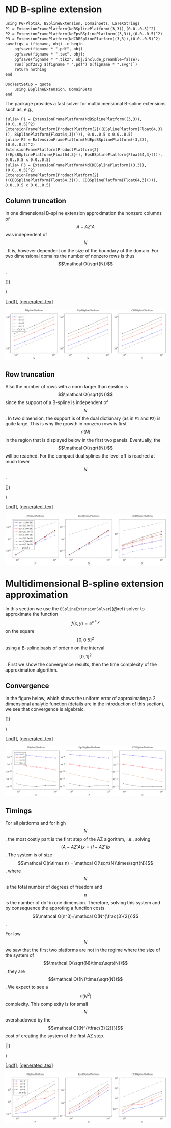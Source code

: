 # ND B-spline extension
```@setup ndframe
using PGFPlotsX, BSplineExtension, DomainSets, LaTeXStrings
P1 = ExtensionFramePlatform(NdBSplinePlatform((3,3)),(0.0..0.5)^2)
P2 = ExtensionFramePlatform(NdEpsBSplinePlatform((3,3)),(0.0..0.5)^2)
P3 = ExtensionFramePlatform(NdCDBSplinePlatform((3,3)),(0.0..0.5)^2)
savefigs = (figname, obj) -> begin
    pgfsave(figname * ".pdf", obj)
    pgfsave(figname * ".tex", obj);
    pgfsave(figname * ".tikz", obj;include_preamble=false);
    run(`pdf2svg $(figname * ".pdf") $(figname * ".svg")`)
    return nothing
end
```

```@meta
DocTestSetup = quote
    using BSplineExtension, DomainSets  
end
```

The package provides a fast solver for multidimensional B-spline extensions such as, e.g.,
```jldoctest Ndframe
julia> P1 = ExtensionFramePlatform(NdBSplinePlatform((3,3)),(0.0..0.5)^2)
ExtensionFramePlatform(ProductPlatform{2}((BSplinePlatform{Float64,3}(), BSplinePlatform{Float64,3}())), 0.0..0.5 x 0.0..0.5)
julia> P2 = ExtensionFramePlatform(NdEpsBSplinePlatform((3,3)),(0.0..0.5)^2)
ExtensionFramePlatform(ProductPlatform{2}((EpsBSplinePlatform{Float64,3}(), EpsBSplinePlatform{Float64,3}())), 0.0..0.5 x 0.0..0.5)
julia> P3 = ExtensionFramePlatform(NdCDBSplinePlatform((3,3)),(0.0..0.5)^2)
ExtensionFramePlatform(ProductPlatform{2}((CDBSplinePlatform{Float64,3}(), CDBSplinePlatform{Float64,3}())), 0.0..0.5 x 0.0..0.5)
```

## Column truncation
In one dimensional B-spline extension approximation the nonzero columns of $$A-AZ'A$$
was independent of $$N$$. It is, however dependent on the size of the boundary of the domain. For two dimensional domains the number of nonzero rows is thus $$\mathcal O(\sqrt{N})$$.

[](
<!-- @example Ndframe
Ns = 6*[1<<k for k in 1:1:4]
ds = 1:4 # hide
PLATFORMs = (NdBSplinePlatform, NdEpsBSplinePlatform, NdCDBSplinePlatform) # hide
crop_tols = 10.0.^(-16.:11.:-5.) # hide
colsizes = Array{Int}(undef, length(PLATFORMs), length(ds), length(Ns), length(crop_tols)) # hide
rowsizes = similar(colsizes) # hide
length(rowsizes)
for (i,PLATFORM) in enumerate(PLATFORMs), (j,d) in enumerate(ds), (k,N) in enumerate(Ns), (l,crop_tol) in enumerate(crop_tols) # hide
    @show d, N
    P = ExtensionFramePlatform(PLATFORM((d,d)), (0.0..0.5)^2); # hide
    M = firstAZstepoperator(P,(N,N);L=(4N,4N)); # hide
    colsizes[i,j,k,l], rowsizes[i,j,k,l]  = truncated_size(BSplineExtensionSolver(M; crop_tol=crop_tol,lazy=true)) # hide
end # hide
A = [];for (i,PLATFORM) in enumerate(PLATFORMs) # hide
    push!(A,@pgf {xmode="log",ymode="log",legend_pos="north west",xlabel="N",title=["BSplinePlatform","EpsBSplinePlatform","CDBSplinePlatform"][i]}) # hide
    for (j,d) in enumerate(ds) # hide
        push!(A, @pgf PlotInc({color=["blue", "red", "brown", "black"][j],mark=["o", "square", "diamond", "x"][j],mark_options="solid"}, Table(Ns.^2, rowsizes[i,j,:,1]))) # hide
        i==1 && push!(A, @pgf LegendEntry("m=$d")) # hide
    end # hide
    push!(A,  @pgf Plot({dashed,color="black"}, Table(Ns.^2, 3Ns))) # hide
    i==1 && push!(A, @pgf LegendEntry(L"\mathcal O(N^{\frac{1}{2}})")) # hide
end # hide
P = @pgf PGFPlotsX.GroupPlot({ymin=0,group_style={group_size="3 by 1",},}, # hide
    A...) # hide
savefigs("2dtruncated_size_1",P)# hide -->
)

[\[.pdf\]](figs/2dtruncated_size_1.pdf), [\[generated .tex\]](figs/2dtruncated_size_1.tex)

![](figs/2dtruncated_size_1.svg)

## Row truncation
Also the number of rows with a norm larger than epsilon is $$\mathcal O(\sqrt{N})$$ since the support of a B-spline is independent of $$N$$. In two dimension, the support is of the dual dictianary (as in `P1` and `P2`) is quite large. This is why the growth in nonzero rows is first $$\mathcal O(N)$$ in the region that is displayed below in the first two panels. Eventually, the  $$\mathcal O(\sqrt{N})$$ will be reached. For the compact dual splines the level off is reached at much lower $$N$$.

[](
 <!-- @example Ndframe
A = [];for (i,PLATFORM) in enumerate(PLATFORMs) # hide
    push!(A,@pgf {xlabel="N",xmode="log",ymode="log",legend_pos="north west",title=["BSplinePlatform","EpsBSplinePlatform","CDBSplinePlatform"][i]}) # hide
    for (j,d) in enumerate(ds) # hide
        opts = @pgf {color=["blue", "red", "brown", "black"][j],mark=["o", "square", "diamond", "x"][j],mark_options="solid"} # hide
        for (l,crop_tol) in enumerate(crop_tols) # hide
            push!(A, @pgf Plot({opts..., (@pgf {solid}, {dashed})[l]...}, Table(Ns.^2, colsizes[i,j,:,l]))) # hide
            i==1 && push!(A, @pgf LegendEntry("m=$d($(crop_tol))")) # hide
        end # hide
    end # hide
    push!(A,  @pgf Plot({dashed,color="black"}, Table(Ns.^2, 500Ns))) # hide
    i==1 && push!(A, @pgf LegendEntry(L"\mathcal O(N^{\frac{1}{2}})")) # hide
end # hide
P = @pgf PGFPlotsX.GroupPlot({ymin=0,group_style={group_size="3 by 1",},}, # hide
    A...) # hide
savefigs("2dtruncated_size_2",P) #hide -->
)


[\[.pdf\]](figs/2dtruncated_size_2.pdf), [\[generated .tex\]](figs/2dtruncated_size_2.tex)

![](figs/2dtruncated_size_2.svg)

# Multidimensional B-spline extension approximation
In this section we use the `BSplineExtensionSolver`](@ref) solver to approximate
the function $$f(x,y)=e^{x*y}$$ on the square $$[0,0.5]^2$$ using a B-spline basis of order
`m` on the interval $$[0,1]^2$$. First we show the convergence results, then the time complexity
of the approximation algorithm.
## Convergence
In the figure below, which shows the uniform error of approximating a 2 dimensional analytic function (details are in the introduction of this section),
 we see that convergence is algebraic.

[](
<!-- @example Ndframe
Ns1 = 6*[1<<k for k in 1:1:4]
Ns2 = 6*[1<<k for k in 1:1:4]
ds = 1:4 # hide
errors = Array{Float64}(undef, length(PLATFORMs), length(ds), length(Ns1)) # hide
timings = Array{Float64}(undef, length(PLATFORMs), length(ds), length(Ns2)) # hide
for (i,PLATFORM) in enumerate(PLATFORMs), (j,d) in enumerate(ds), (k,N) in enumerate(Ns1) #hide
    P = ExtensionFramePlatform(PLATFORM((d,d)), (0.0..0.5)^2) #hide
    F,_ = @timed Fun(f, P, (N,N);L=(4N,4N), REG=BSplineExtension.BSplineExtensionSolver, crop=true, crop_tol=1e-10) #hide
    errors[i,j,k] = abserror(f, F) #hide
end #hide
for (i,PLATFORM) in enumerate(PLATFORMs), (j,d) in enumerate(ds), (k,N) in enumerate(Ns2) #hide
    P = ExtensionFramePlatform(PLATFORM((d,d)), (0.0..0.5)^2) #hide
    _,timings[i,j,k],_ = @timed Fun(f, P, (N,N);L=(4N,4N), REG=BSplineExtension.BSplineExtensionSolver, crop=true, crop_tol=1e-10) #hide
end # hide
A = [];for (i,PLATFORM) in enumerate(PLATFORMs) # hide
    push!(A,@pgf {xmode="log",ymode="log",xlabel="N",legend_pos="north west",title=["BSplinePlatform","EpsBSplinePlatform","CDBSplinePlatform"][i]}) # hide
    for (j,d) in enumerate(ds) # hide
        opts = @pgf {color=["blue", "red", "brown", "black"][j],mark=["o", "square", "diamond", "x"][j],mark_options="solid"} # hide
        push!(A, @pgf Plot(opts, Table(Ns1.^2, errors[i,j,:]))) # hide
        i==1 && push!(A, @pgf LegendEntry("m=$d")) # hide
    end # hide
end # hide
P = @pgf PGFPlotsX.GroupPlot({ymin=0,group_style={group_size="3 by 1",},}, # hide
    A...) # hide
savefigs("2derrors",P) # hide  -->
)


[\[.pdf\]](figs/2derrors.pdf), [\[generated .tex\]](figs/2derrors.tex)

![](figs/2derrors.svg)

## Timings
For all platforms and for high $$N$$, the most costly part is the first step of the AZ algorithm, i.e., solving $$(A-AZ'A)x=(I-AZ')b$$.
The system is of size $$\mathcal O(n\times n) = \mathcal O(\sqrt{N}\times\sqrt{N})$$, where $$N$$ is the total number of
degrees of freedom and $$n$$ is the number of dof in one dimension. Therefore, solving this system and by consequence the approting a function costs
$$\mathcal O(n^3)=\mathcal O(N^{\frac{3}{2}})$$.

For low $$N$$ we saw that the first two platforms are not in the regime where the size of the system of $$\mathcal O(\sqrt{N}\times\sqrt{N})$$, they are $$\mathcal O({N}\times\sqrt{N})$$. We expect to see a $$\mathcal O(N^{2})$$ complexity. This complexity
is for small $$N$$ overshadowed by the $$\mathcal O({N^{\tfrac{3}{2}}})$$ cost of creating the system of
the first AZ step.

[](
<!-- example Ndframe
A = [];for (i,PLATFORM) in enumerate(PLATFORMs) # hide
    push!(A,@pgf {xmode="log",ymode="log",xlabel="N",legend_pos="north west",title=["BSplinePlatform","EpsBSplinePlatform","CDBSplinePlatform"][i]}) # hide
    for (j,d) in enumerate(ds) # hide
        opts = @pgf {color=["blue", "red", "brown", "black"][j],mark=["o", "square", "diamond", "x"][j],mark_options="solid"} # hide
        push!(A, @pgf Plot(opts, Table(Ns2.^2, timings[i,j,:]))) # hide
        i==1 && push!(A, @pgf LegendEntry("m=$d")) # hide
    end # hide
    push!(A, @pgf Plot({color="black",dashed},Table(Ns2.^2,5e-5Ns2.^2(1.5)))) # hide
    i==1 && push!(A, LegendEntry(L"\mathcal O(N^\frac{3}{2})")) # hide
end # hide
P = @pgf PGFPlotsX.GroupPlot({ymin=0,group_style={group_size="3 by 1",},}, # hide
    A...) # hide
savefigs("2dtimings",P) # hide -->
)

[\[.pdf\]](figs/2dtimings.pdf), [\[generated .tex\]](figs/2dtimings.tex)

![](figs/2dtimings.svg)
